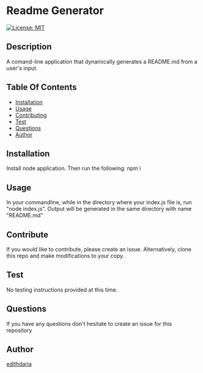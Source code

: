 
  
# Readme Generator

[![License: MIT](https://img.shields.io/badge/License-MIT-yellow.svg)](https://opensource.org/licenses/MIT)

## Description
A comand-line application that dynamically generates a README.md from a user's input.

## Table Of Contents
* [Installation](#Installation)
* [Usage](#Usage)
* [Contributing](#Contributing)
* [Test](#Test)
* [Questions](#Questions)
* [Author](#Author)


## Installation
Install node application. Then run the following: npm i

## Usage
In your commandline, while in the directory where your index.js file is, run "node index.js". Output will be generated in the same directory with name "README.md"

## Contribute
If you would like to contribute, please create an issue. Alternatively, clone this repo and make modifications to your copy.

## Test
No testing instructions provided at this time.

## Questions

If you have any questions don't hesitate to create an issue for this repository 

## Author
[edithdaria](https://github.com/edithdaria)

